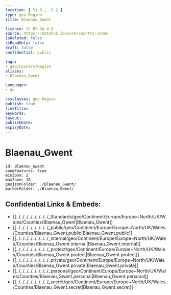 ```yaml
---
location: [ 51.8 , -3.2 ] 
type: geo-Region
title: Blaenau_Gwent

license: CC BY-SA 4.0
source: https://datahub.io/core/country-codes
isDeleted: false
isReadOnly: false
draft: false
confidential: public

tags:
- geo/Country/Region
aliases:
- Blaenau_Gwent

Languages:
- de

cssclasses: geo-Region
publish: true
linkTitle: 
keywords: 
layout: 
publishDate: 
expiryDate: 
---
```


# Blaenau_Gwent

```leaflet
id: Blaenau_Gwent
zoomFeatures: true 
minZoom: 2 
maxZoom: 18
geojsonFolder: ./Blaenau_Gwent/
markerFolder: ./Blaenau_Gwent/
```


## Confidential Links & Embeds: 
- [[../../../../../../../../_Standards/geo/Continent/Europe/Europe~North/UK/Wales/Counties/Blaenau_Gwent|Blaenau_Gwent]] 
- [[../../../../../../../../_public/geo/Continent/Europe/Europe~North/UK/Wales/Counties/Blaenau_Gwent.public|Blaenau_Gwent.public]] 
- [[../../../../../../../../_internal/geo/Continent/Europe/Europe~North/UK/Wales/Counties/Blaenau_Gwent.internal|Blaenau_Gwent.internal]] 
- [[../../../../../../../../_protect/geo/Continent/Europe/Europe~North/UK/Wales/Counties/Blaenau_Gwent.protect|Blaenau_Gwent.protect]] 
- [[../../../../../../../../_private/geo/Continent/Europe/Europe~North/UK/Wales/Counties/Blaenau_Gwent.private|Blaenau_Gwent.private]] 
- [[../../../../../../../../_personal/geo/Continent/Europe/Europe~North/UK/Wales/Counties/Blaenau_Gwent.personal|Blaenau_Gwent.personal]] 
- [[../../../../../../../../_secret/geo/Continent/Europe/Europe~North/UK/Wales/Counties/Blaenau_Gwent.secret|Blaenau_Gwent.secret]] 

